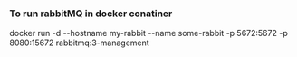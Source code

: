 ### To run rabbitMQ in docker conatiner
docker run -d --hostname my-rabbit --name some-rabbit -p 5672:5672 -p 8080:15672 rabbitmq:3-management